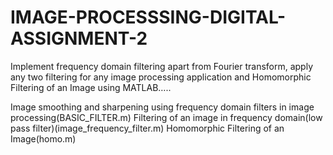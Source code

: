 # IMAGE-PROCESSSING-DIGITAL-ASSIGNMENT-2
Implement frequency domain filtering apart from Fourier transform, apply any two filtering for any image processing application and Homomorphic Filtering of an Image using MATLAB…..


Image smoothing and sharpening using frequency domain filters in image processing(BASIC_FILTER.m)
Filtering of an image in frequency domain(low pass filter)(image_frequency_filter.m)
Homomorphic Filtering of an Image(homo.m)
